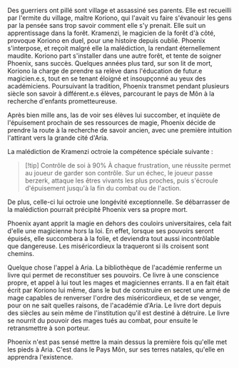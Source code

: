Des guerriers ont pillé sont village et assassiné ses parents. 
Elle est recueilli par l'ermite du village, maître Koriono, qui l'avait vu faire s'évanouir les gens par la pensée sans trop savoir comment elle s'y prenait. 
Elle suit un apprentissage dans la forêt. Kramenzi, le magicien de la forêt d'à côté, provoque Koriono en duel, pour une histoire depuis oublié. Phoenix s'interpose, et reçoit malgré elle la malédiction, la rendant éternellement maudite.
Koriono part s'installer dans une autre forêt, et tente de soigner Phoenix, sans succès.
Quelques années plus tard, sur son lit de mort, Koriono la charge de prendre sa relève dans l'éducation de futur.e magicien.e.s, tout en se tenant éloigné et insoupçonné au yeux des académiciens. 
Poursuivant la tradition, Phoenix transmet pendant plusieurs siècle son savoir à différent.e.s élèves, parcourant le pays de Môn à la recherche d'enfants prometteureuse.

Après bien mille ans, las de voir ses élèves lui succomber, et inquiète de l'épuisement prochain de ses ressources de magie, Phoenix décide de prendre la route à la recherche de savoir ancien, avec une première intuition l'attirant vers la grande cité d'Aria.

La malédiction de Kramenzi octroie la compétence spéciale suivante :

> [!tip] Contrôle de soi à 90%
> À chaque frustration, une réussite permet au joueur de garder son contrôle. Sur un échec, le joueur passe berzerk, attaque les êtres vivants les plus proches, puis s'écroule d'épuisement jusqu'à la fin du combat ou de l'action.

De plus, celle-ci lui octroie une longévité exceptionnelle. Se débarrasser de la malédiction pourrait précipité Phoenix vers sa propre mort.

Phoenix ayant apprit la magie en dehors des couloirs universitaires, cela fait d'elle une magicienne hors la loi.
En effet, lorsque ses pouvoirs seront épuisés, elle succombera à la folie, et deviendra tout aussi incontrôlable que dangereuse.
Les miséricordieux la traqueront si ils croisent sont chemins.

Quelque chose l'appel à Aria. 
La bibliothèque de l'académie renferme un livre qui permet de reconstituer ses pouvoirs. Ce livre à une conscience propre, et appel à lui tout les mages et magiciennes errants. Il a en fait était écrit
 par Koriono lui même, dans le but de construire en secret une armé de mage capables de renverser l'ordre des miséricordieux, et de se venger, pour on ne sait quelles raisons, de l'académie d'Aria. Le livre dort depuis des siècles au sein même de l'institution qu'il est destiné à détruire.
Le livre se nourrit du pouvoir des mages tués au combat, pour ensuite le retransmettre à son porteur.

Phoenix n'est pas sensé mettre la main dessus la première fois qu'elle met les pieds à Aria. C'est dans le Pays Môn, sur ses terres natales, qu'elle en apprendra l'existence.
